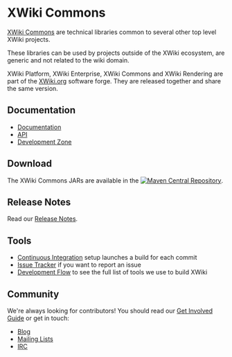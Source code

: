 # XWiki Commons

[XWiki Commons](http://commons.xwiki.org/xwiki/bin/view/Main/) are technical libraries common to several other top level XWiki projects. 

These libraries can be used by projects outside of the XWiki ecosystem, are generic and not related to the wiki domain.

XWiki Platform, XWiki Enterprise, XWiki Commons and XWiki Rendering are part of the [XWiki.org](http://www.xwiki.org/) software forge. They are released together and share the same version.

## Documentation
* [Documentation](http://commons.xwiki.org/)
* [API](http://platform.xwiki.org/xwiki/bin/view/DevGuide/API)
* [Development Zone](http://dev.xwiki.org/xwiki/bin/view/Community/)

## Download
The XWiki Commons JARs are available in the [![Maven Central Repository](https://img.shields.io/maven-central/v/org.xwiki.commons/xwiki-commons.svg?maxAge=3600)](http://search.maven.org/#search|ga|1|g%3A%22org.xwiki.commons%22).

## Release Notes
Read our [Release Notes](http://www.xwiki.org/xwiki/bin/view/ReleaseNotes/).

## Tools
* [Continuous Integration](http://ci.xwiki.org/) setup launches a build for each commit
* [Issue Tracker](http://jira.xwiki.org/browse/XCOMMONS) if you want to report an issue
* [Development Flow](http://dev.xwiki.org/xwiki/bin/view/Community/DevelopmentPractices#HGeneralDevelopmentFlow) to see the full list of tools we use to build XWiki

## Community
We're always looking for contributors! 
You should read our [Get Involved Guide](http://dev.xwiki.org/xwiki/bin/view/Community/Contributing) or get in touch:
* [Blog](http://www.xwiki.org/xwiki/bin/view/Blog/)
* [Mailing Lists](http://dev.xwiki.org/xwiki/bin/view/Community/MailingLists)
* [IRC](http://dev.xwiki.org/xwiki/bin/view/Community/IRC)
